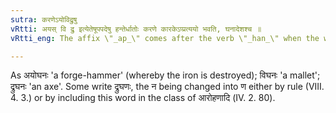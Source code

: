 ```yaml
---
sutra: करणेऽयोविद्रुषु
vRtti: अयस् वि द्रु इत्येतेषूपपदेषु हन्तेर्धातोः करणे कारकेऽप्प्रत्ययो भवति, घनादेशश्च ॥
vRtti_eng: The affix \"_ap_\" comes after the verb \"_han_\" when the words \"_ayas_\", \"_vi_\" or \"_dru_\" are in composition with it, when the word so formed is related to the verb as an instrument, and \"_ghan_\" is the substitute of \"_han_\".

---
```

As अयोघनः 'a forge-hammer' (whereby the iron is destroyed); विघनः 'a mallet'; द्रुघनः 'an axe'. Some write द्रुघणः, the न being changed into ण either by rule (VIII. 4. 3.) or by including this word in the class of आरोहणादि (IV. 2. 80).